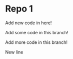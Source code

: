 # Repo 1

Add new code in here!

Add some code in this branch!

Add more code in this branch!

New line
